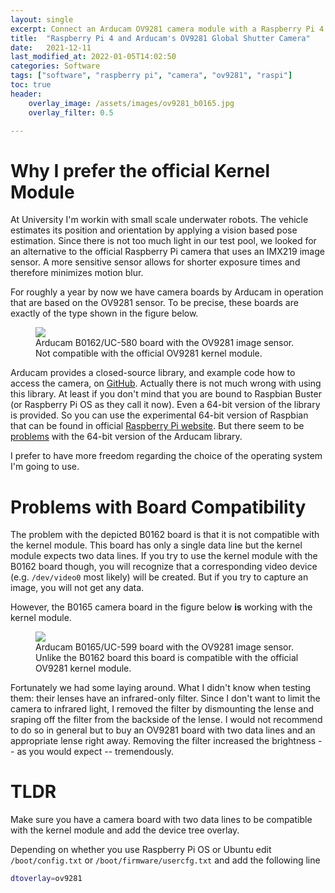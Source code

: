 ```yaml
---
layout: single
excerpt: Connect an Arducam OV9281 camera module with a Raspberry Pi 4 using the kernel module.
title:  "Raspberry Pi 4 and Arducam's OV9281 Global Shutter Camera"
date:   2021-12-11
last_modified_at: 2022-01-05T14:02:50
categories: Software
tags: ["software", "raspberry pi", "camera", "ov9281", "raspi"]
toc: true
header:
    overlay_image: /assets/images/ov9281_b0165.jpg
    overlay_filter: 0.5

---
```


# Why I prefer the official Kernel Module

At University I'm workin with small scale underwater robots. The vehicle estimates its position and orientation by applying a vision based pose estimation. Since there is not too much light in our test pool, we looked for an alternative to the official Raspberry Pi camera that uses an IMX219 image sensor. A more sensitive sensor allows for shorter exposure times and therefore minimizes motion blur. 

For roughly a year by now we have camera boards by Arducam in operation that are based on the OV9281 sensor. To be precise, these boards are exactly of the type shown in the figure below.

<figure>
    <img src="{{ site.url }}{{ site.baseurl }}/assets/images/ov9281_b0162.jpg" />
    <figcaption>Arducam B0162/UC-580 board with the OV9281 image sensor. Not compatible with the official OV9281 kernel module.</figcaption>
</figure>

Arducam provides a closed-source library, and example code how to access the camera, on [GitHub](https://github.com/ArduCAM/MIPI_Camera). Actually there is not much wrong with using this library. At least if you don't mind that you are bound to Raspbian Buster (or Raspberry Pi OS as they call it now). Even a 64-bit version of the library is provided. So you can use the experimental 64-bit version of Raspbian that can be found in official [Raspberry Pi website](https://downloads.raspberrypi.org/raspios_arm64/images/). But there seem to be [problems](https://github.com/ArduCAM/MIPI_Camera/issues/106) with the 64-bit version of the Arducam library.

I prefer to have more freedom regarding the choice of the operating system I'm going to use.

# Problems with Board Compatibility

The problem with the depicted B0162 board is that it is not compatible with the kernel module. This board has only a single data line but the kernel module expects two data lines. If you try to use the kernel module with the B0162 board though, you will recognize that a corresponding video device (e.g. `/dev/video0` most likely) will be created. But if you try to capture an image, you will not get any data.

However, the B0165 camera board in the figure below **is** working with the kernel module.

<figure>
    <img src="{{ site.url }}{{ site.baseurl }}/assets/images/ov9281_b0165.jpg" />
    <figcaption>Arducam B0165/UC-599 board with the OV9281 image sensor. Unlike the B0162 board this board is compatible with the official OV9281 kernel module.</figcaption>
</figure>

Fortunately we had some laying around. What I didn't know when testing them: their lenses have an infrared-only filter. Since I don't want to limit the camera to infrared light, I removed the filter by dismounting the lense and sraping off the filter from the backside of the lense. I would not recommend to do so in general but to buy an OV9281 board with two data lines and an appropriate lense right away. Removing the filter increased the brightness -- as you would expect -- tremendously.

# TLDR

Make sure you have a camera board with two data lines to be compatible with the kernel module and add the device tree overlay.

Depending on whether you use Raspberry Pi OS or Ubuntu edit `/boot/config.txt` or `/boot/firmware/usercfg.txt` and add the following line

```sh
dtoverlay=ov9281
```